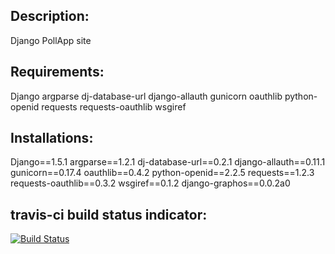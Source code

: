 Description:
-----------  
 Django PollApp site


Requirements:
-----------
Django
argparse
dj-database-url
django-allauth
gunicorn
oauthlib
python-openid
requests
requests-oauthlib
wsgiref

Installations:
------------

Django==1.5.1
argparse==1.2.1
dj-database-url==0.2.1
django-allauth==0.11.1
gunicorn==0.17.4
oauthlib==0.4.2
python-openid==2.2.5
requests==1.2.3
requests-oauthlib==0.3.2
wsgiref==0.1.2
django-graphos==0.0.2a0


travis-ci build status indicator:
--------------------------------
[![Build Status](https://travis-ci.org/sivakothuru/django-pollapp.png)](https://travis-ci.org/sivakothuru/django-pollapp)

